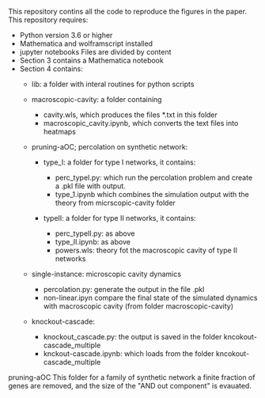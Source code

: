 This repository contins all the code to reproduce the figures in the paper.
This repository requires:

- Python version 3.6 or higher
- Mathematica and wolframscript installed
- jupyter notebooks
Files are divided by content
- Section 3 contains a Mathematica notebook
- Section 4 contains:
	- lib: a folder with interal routines for python scripts
	- macroscopic-cavity: a folder containing
		- cavity.wls, which produces the files *.txt in this folder
		- macroscopic_cavity.ipynb, which converts the text files into heatmaps
	- pruning-aOC; percolation on synthetic network:
		- type_I: a folder for type I networks, it contains:
			- perc_typeI.py: which run the percolation problem and create a .pkl file with output.
			- type_1.ipynb which combines the simulation output with the theory from micrscopic-cavity folder
			
		- typeII: a folder for type II networks, it contains:
			- perc_typeII.py: as above
			- type_II.ipynb: as above
			- powers.wls: theory fot the macroscopic cavity of type II networks
			
	- single-instance: microscopic cavity dynamics
		- percolation.py: generate the output in the file .pkl
		- non-linear.ipyn compare the final state of the simulated dynamics with macroscopic cavity (from folder macroscopic-cavity)
	- knockout-cascade:
		- knockout_cascade.py: the output is saved in the folder kncokout-cascade_multiple
		- knckout-cascade.ipynb: which loads from the folder  kncokout-cascade_multiple
		
		


pruning-aOC  This folder for a family of synthetic network  a finite fraction of genes are removed, and the  size of the "AND out component" is evauated.
